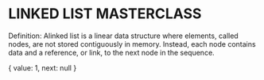 # LINKED LIST MASTERCLASS
Definition: Alinked list is a linear data structure where elements, called nodes, are not stored contiguously in memory. Instead, each node contains data and a reference, or link, to the next node in the sequence.

{
   value: 1,
   next: null
}
